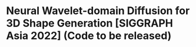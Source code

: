 # Neural Wavelet-domain Diffusion for 3D Shape Generation [SIGGRAPH Asia 2022] (Code to be released)

